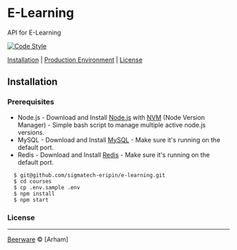 # E-Learning
API for E-Learning

[![Code Style](https://img.shields.io/badge/code%20style-standard-green.svg)](https://github.com/feross/standard)


[Installation](#installation) |
[Production Environment](#production-environment) |
[License](#license)

## Installation

### Prerequisites
- Node.js - Download and Install [Node.js](https://nodejs.org/en/) with [NVM](https://github.com/creationix/nvm) (Node Version Manager) - Simple bash script to manage multiple active node.js versions.
- MySQL - Download and Install [MySQL](https://www.mysql.com/downloads/) - Make sure it's running on the default port.
- Redis - Download and Install [Redis](https://redis.io/download/) - Make sure it's running on the default port.

```
  $ git@github.com/sigmatech-eripin/e-learning.git
  $ cd courses
  $ cp .env.sample .env
  $ npm install
  $ npm start
```

### License
----

[Beerware](https://en.wikipedia.org/wiki/Beerware "Beerware") © [Arham]